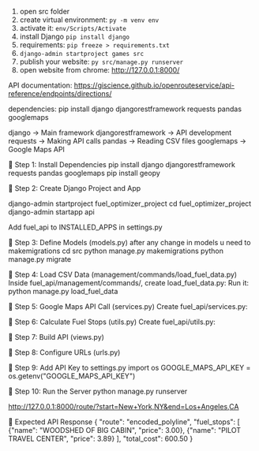 



1. open src folder 
2. create virtual environment: `py -m venv env` 
3. activate it: `env/Scripts/Activate`
4. install Django `pip install django`
5. requirements: `pip freeze > requirements.txt`  
6. `django-admin startproject games src`  
7. publish your website: `py src/manage.py runserver` 
8. open website from chrome: http://127.0.0.1:8000/

API documentation:
https://giscience.github.io/openrouteservice/api-reference/endpoints/directions/


dependencies:
pip install django djangorestframework requests pandas googlemaps

django → Main framework
djangorestframework → API development
requests → Making API calls
pandas → Reading CSV files
googlemaps → Google Maps API



📌 Step 1: Install Dependencies
pip install django djangorestframework requests pandas googlemaps
pip install geopy


📌 Step 2: Create Django Project and App

django-admin startproject fuel_optimizer_project
cd fuel_optimizer_project
django-admin startapp api

Add fuel_api to INSTALLED_APPS in settings.py


📌 Step 3: Define Models (models.py)
after any change in models u need to makemigrations
cd src 
python manage.py makemigrations
python manage.py migrate

📌 Step 4: Load CSV Data (management/commands/load_fuel_data.py)
Inside fuel_api/management/commands/, create load_fuel_data.py:
Run it:
python manage.py load_fuel_data


📌 Step 5: Google Maps API Call (services.py)
Create fuel_api/services.py:

📌 Step 6: Calculate Fuel Stops (utils.py)
Create fuel_api/utils.py:

📌 Step 7: Build API (views.py)

📌 Step 8: Configure URLs (urls.py)

📌 Step 9: Add API Key to settings.py
import os
GOOGLE_MAPS_API_KEY = os.getenv("GOOGLE_MAPS_API_KEY")

📌 Step 10: Run the Server
python manage.py runserver


http://127.0.0.1:8000/route/?start=New+York,NY&end=Los+Angeles,CA



📌 Expected API Response
{
  "route": "encoded_polyline",
  "fuel_stops": [
    {"name": "WOODSHED OF BIG CABIN", "price": 3.00},
    {"name": "PILOT TRAVEL CENTER", "price": 3.89}
  ],
  "total_cost": 600.50
}
